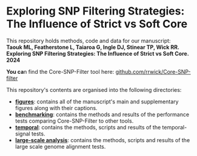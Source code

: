 # Exploring SNP Filtering Strategies: The Influence of Strict vs Soft Core

This repository holds methods, code and data for our manuscript:<br>
**Taouk ML, Featherstone L, Taiaroa G, Ingle DJ, Stinear TP, Wick RR.
Exploring SNP Filtering Strategies: The Influence of Strict vs Soft
Core. 2024**

**You ca**n find the Core-SNP-Filter tool here:
[github.com/rrwick/Core-SNP-filter](https://github.com/rrwick/Core-SNP-filter)

This repository's contents are organised into the following directories:

-   [**figures**](figures): contains all of the manuscript's main and
    supplementary figures along with their captions.
-   [**benchmarking**](benchmarking): contains the methods and results
    of the performance tests comparing Core-SNP-Filter to other tools.
-   [**temporal**](temporal): contains the methods, scripts and results
    of the temporal-signal tests.
-   [**large-scale
    analysis**](https://github.com/mtaouk/Core-SNP-filter-methods/tree/main/largescale_analysis):
    contains the methods, scripts and results of the large scale genome
    alignment tests.
